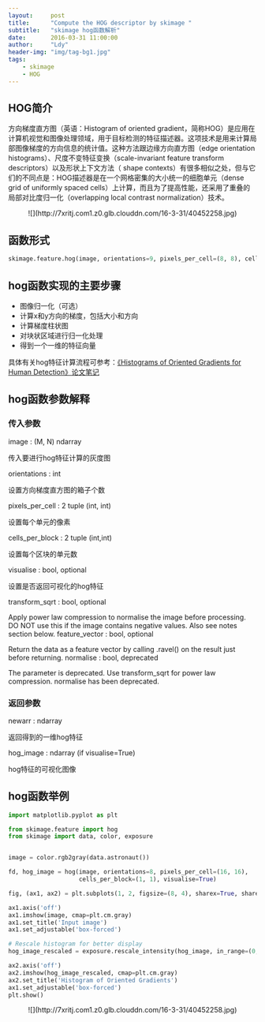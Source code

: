 ```yaml
---
layout:     post
title:      "Compute the HOG descriptor by skimage "
subtitle:   "skimage hog函数解析"
date:       2016-03-31 11:00:00
author:     "Ldy"
header-img: "img/tag-bg1.jpg"
tags:
    - skimage
    - HOG
---
```


## HOG简介

方向梯度直方图（英语：Histogram of oriented gradient，简称HOG）是应用在计算机视觉和图像处理领域，用于目标检测的特征描述器。这项技术是用来计算局部图像梯度的方向信息的统计值。这种方法跟边缘方向直方图（edge orientation histograms）、尺度不变特征变换（scale-invariant feature transform descriptors）以及形状上下文方法（ shape contexts）有很多相似之处，但与它们的不同点是：HOG描述器是在一个网格密集的大小统一的细胞单元（dense grid of uniformly spaced cells）上计算，而且为了提高性能，还采用了重叠的局部对比度归一化（overlapping local contrast normalization）技术。

<center>
![](http://7xritj.com1.z0.glb.clouddn.com/16-3-31/40452258.jpg)
</center>


<!--more-->


## 函数形式

```python
skimage.feature.hog(image, orientations=9, pixels_per_cell=(8, 8), cells_per_block=(3, 3), visualise=False, transform_sqrt=False, feature_vector=True, normalise=None)
```
## hog函数实现的主要步骤

- 图像归一化（可选）
- 计算x和y方向的梯度，包括大小和方向
- 计算梯度柱状图
- 对块状区域进行归一化处理
- 得到一个一维的特征向量

具体有关hog特征计算流程可参考：[《Histograms of Oriented Gradients for Human Detection》论文笔记](http://buptldy.github.io/2016/03/31/2016-03-31-HOG%E8%AE%BA%E6%96%87%E6%80%BB%E7%BB%93/)

## hog函数参数解释

### 传入参数
image : (M, N) ndarray

传入要进行hog特征计算的灰度图

orientations : int

设置方向梯度直方图的箱子个数


pixels_per_cell : 2 tuple (int, int)

设置每个单元的像素

cells_per_block : 2 tuple (int,int)

设置每个区块的单元数

visualise : bool, optional

设置是否返回可视化的hog特征

transform_sqrt : bool, optional

Apply power law compression to normalise the image before processing. DO NOT use this if the image contains negative values. Also see notes section below.
feature_vector : bool, optional

Return the data as a feature vector by calling .ravel() on the result just before returning.
normalise : bool, deprecated

The parameter is deprecated. Use transform_sqrt for power law compression. normalise has been deprecated.


### 返回参数
newarr : ndarray

返回得到的一维hog特征


hog_image : ndarray (if visualise=True)

hog特征的可视化图像

## hog函数举例


```python
import matplotlib.pyplot as plt

from skimage.feature import hog
from skimage import data, color, exposure


image = color.rgb2gray(data.astronaut())

fd, hog_image = hog(image, orientations=8, pixels_per_cell=(16, 16),
                    cells_per_block=(1, 1), visualise=True)

fig, (ax1, ax2) = plt.subplots(1, 2, figsize=(8, 4), sharex=True, sharey=True)

ax1.axis('off')
ax1.imshow(image, cmap=plt.cm.gray)
ax1.set_title('Input image')
ax1.set_adjustable('box-forced')

# Rescale histogram for better display
hog_image_rescaled = exposure.rescale_intensity(hog_image, in_range=(0, 0.02))

ax2.axis('off')
ax2.imshow(hog_image_rescaled, cmap=plt.cm.gray)
ax2.set_title('Histogram of Oriented Gradients')
ax1.set_adjustable('box-forced')
plt.show()

```

<center>
![](http://7xritj.com1.z0.glb.clouddn.com/16-3-31/40452258.jpg)
</center>
